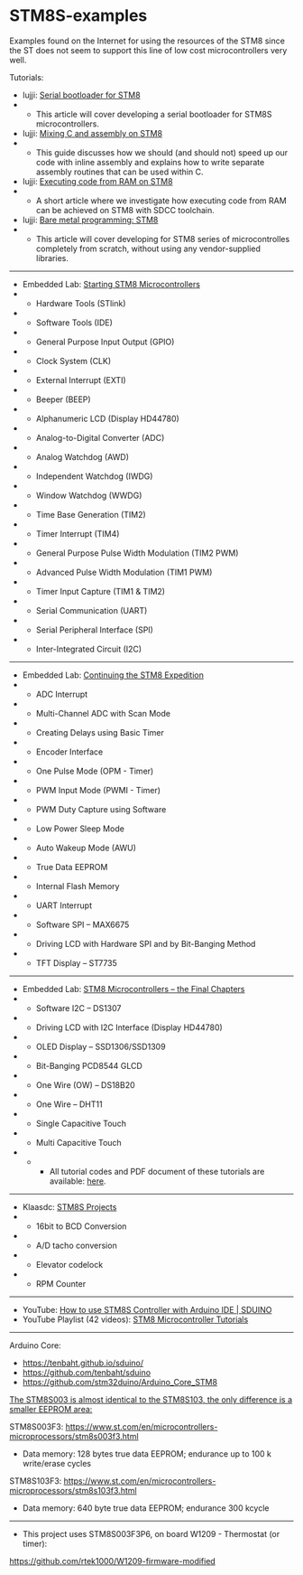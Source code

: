 # STM8S-examples
Examples found on the Internet for using the resources of the STM8 since the ST does not seem to support this line of low cost microcontrollers very well.

Tutorials:

- lujji: [Serial bootloader for STM8](https://lujji.github.io/blog/serial-bootloader-for-stm8/)
- - This article will cover developing a serial bootloader for STM8S microcontrollers.
- lujji: [Mixing C and assembly on STM8](https://lujji.github.io/blog/mixing-c-and-assembly-on-stm8/)
- - This guide discusses how we should (and should not) speed up our code with inline assembly and explains how to write separate assembly routines that can be used within C.
- lujji: [Executing code from RAM on STM8](https://lujji.github.io/blog/executing-code-from-ram-on-stm8/)
- - A short article where we investigate how executing code from RAM can be achieved on STM8 with SDCC toolchain.
- lujji: [Bare metal programming: STM8](https://lujji.github.io/blog/bare-metal-programming-stm8/)
- - This article will cover developing for STM8 series of microcontrolles completely from scratch, without using any vendor-supplied libraries.

----------

- Embedded Lab: [Starting STM8 Microcontrollers](https://embedded-lab.com/blog/starting-stm8-microcontrollers/)
- - Hardware Tools (STlink)
- - Software Tools (IDE)
- - General Purpose Input Output (GPIO)
- - Clock System (CLK)
- - External Interrupt (EXTI)
- - Beeper (BEEP)
- - Alphanumeric LCD (Display HD44780)
- - Analog-to-Digital Converter (ADC)
- - Analog Watchdog (AWD)
- - Independent Watchdog (IWDG)
- - Window Watchdog (WWDG)
- - Time Base Generation (TIM2)
- - Timer Interrupt (TIM4)
- - General Purpose Pulse Width Modulation (TIM2 PWM)
- - Advanced Pulse Width Modulation (TIM1 PWM)
- - Timer Input Capture (TIM1 & TIM2)
- - Serial Communication (UART)
- - Serial Peripheral Interface (SPI)
- - Inter-Integrated Circuit (I2C)

----------

- Embedded Lab: [Continuing the STM8 Expedition](https://embedded-lab.com/blog/continuing-stm8-microcontroller-expedition/)
- - ADC Interrupt
- - Multi-Channel ADC with Scan Mode
- - Creating Delays using Basic Timer
- - Encoder Interface
- - One Pulse Mode (OPM - Timer)
- - PWM Input Mode (PWMI - Timer)
- - PWM Duty Capture using Software
- - Low Power Sleep Mode
- - Auto Wakeup Mode (AWU)
- - True Data EEPROM
- - Internal Flash Memory
- - UART Interrupt
- - Software SPI – MAX6675
- - Driving LCD with Hardware SPI and by Bit-Banging Method
- - TFT Display – ST7735

----------

- Embedded Lab: [STM8 Microcontrollers – the Final Chapters](https://embedded-lab.com/blog/stm8-microcontrollers-final-chapters/)
- - Software I2C – DS1307
- - Driving LCD with I2C Interface (Display HD44780)
- - OLED Display – SSD1306/SSD1309
- - Bit-Banging PCD8544 GLCD
- - One Wire (OW) – DS18B20
- - One Wire – DHT11
- - Single Capacitive Touch
- - Multi Capacitive Touch
- - - All tutorial codes and PDF document of these tutorials are available: [here](https://libstock.mikroe.com/projects/view/2056/stm8-microcontroller-tutorials).

----------

- Klaasdc: [STM8S Projects](https://sites.google.com/site/klaasdc/stm8s-projects)
- - 16bit to BCD Conversion
- - A/D tacho conversion
- - Elevator codelock
- - RPM Counter

----------

- YouTube: [How to use STM8S Controller with Arduino IDE | SDUINO](https://www.youtube.com/watch?v=8CfD1d4Z_Vk)
- YouTube Playlist (42 videos): [STM8 Microcontroller Tutorials](https://www.youtube.com/playlist?list=PL-EErZRpDPIW2_hgHZEkgHINcSUKQS4LY)

----------

Arduino Core:
- https://tenbaht.github.io/sduino/
- https://github.com/tenbaht/sduino
- https://github.com/stm32duino/Arduino_Core_STM8

[The STM8S003 is almost identical to the STM8S103, the only difference is a smaller EEPROM area:](https://github.com/tenbaht/sduino/issues/90)

STM8S003F3: https://www.st.com/en/microcontrollers-microprocessors/stm8s003f3.html
- Data memory: 128 bytes true data EEPROM; endurance up to 100 k write/erase cycles 

STM8S103F3: https://www.st.com/en/microcontrollers-microprocessors/stm8s103f3.html
- Data memory: 640 byte true data EEPROM; endurance 300 kcycle 

----------------

- This project uses STM8S003F3P6, on board W1209 - Thermostat (or timer):

https://github.com/rtek1000/W1209-firmware-modified

